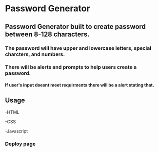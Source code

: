 # Password Generator

## Password Generator built to create password between 8-128 characters.

### The password will have upper and lowercase letters, special charcters, and numbers.

### There will be alerts and prompts to help users create a password.

#### If user's input doesnt meet requirments there will be a alert stating that.

## Usage
-HTML

-CSS

-Javascript

### Deploy page 